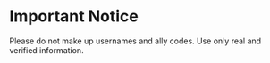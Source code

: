 # Important Notice

Please do not make up usernames and ally codes. Use only real and verified information.